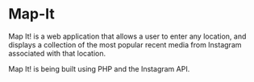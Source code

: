# Map-It #

Map It! is a web application that allows a user to enter any location, and displays a collection of the most popular recent media from Instagram associated with that location.

Map It! is being built using PHP and the Instagram API.